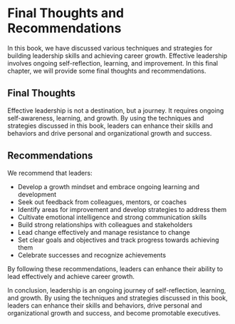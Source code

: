 Final Thoughts and Recommendations
==========================================================

In this book, we have discussed various techniques and strategies for building leadership skills and achieving career growth. Effective leadership involves ongoing self-reflection, learning, and improvement. In this final chapter, we will provide some final thoughts and recommendations.

Final Thoughts
--------------

Effective leadership is not a destination, but a journey. It requires ongoing self-awareness, learning, and growth. By using the techniques and strategies discussed in this book, leaders can enhance their skills and behaviors and drive personal and organizational growth and success.

Recommendations
---------------

We recommend that leaders:

* Develop a growth mindset and embrace ongoing learning and development
* Seek out feedback from colleagues, mentors, or coaches
* Identify areas for improvement and develop strategies to address them
* Cultivate emotional intelligence and strong communication skills
* Build strong relationships with colleagues and stakeholders
* Lead change effectively and manage resistance to change
* Set clear goals and objectives and track progress towards achieving them
* Celebrate successes and recognize achievements

By following these recommendations, leaders can enhance their ability to lead effectively and achieve career growth.

In conclusion, leadership is an ongoing journey of self-reflection, learning, and growth. By using the techniques and strategies discussed in this book, leaders can enhance their skills and behaviors, drive personal and organizational growth and success, and become promotable executives.

